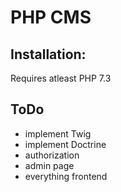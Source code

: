# PHP CMS

## Installation:
Requires atleast PHP 7.3

## ToDo

* implement Twig
* implement Doctrine
* authorization
* admin page
* everything frontend
